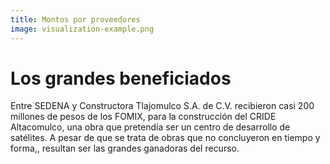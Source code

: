 ```yaml
---
title: Montos por proveedores
image: visualization-example.png
---
```


# Los grandes beneficiados

Entre SEDENA y Constructora Tlajomulco S.A. de C.V. recibieron casi 200 millones de pesos de los FOMIX, para la construcción del CRIDE Altacomulco, una obra que pretendía ser un centro de desarrollo de satélites. A pesar de que se trata de obras que no concluyeron en tiempo y forma,, resultan ser las grandes ganadoras del recurso.
